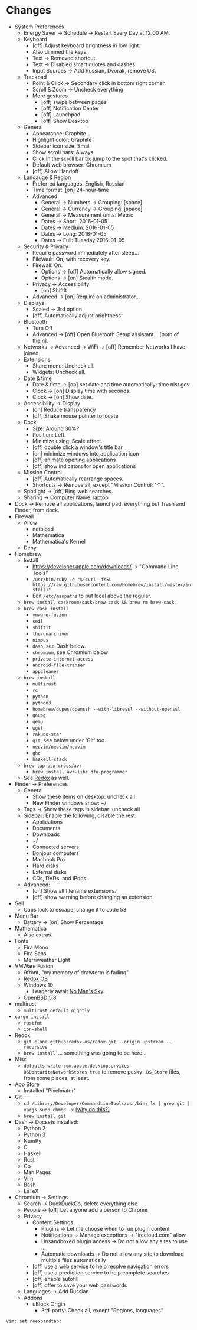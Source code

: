 # Changes

- System Preferences
	- Energy Saver -> Schedule -> Restart Every Day at 12:00 AM.
	- Keyboard
		- [off] Adjust keyboard brightness in low light.
		- Also dimmed the keys.
		- Text -> Removed shortcut.
		- Text -> Disabled smart quotes and dashes.
		- Input Sources -> Add Russian, Dvorak, remove US.
	- Trackpad
		- Point & Click -> Secondary click in bottom right corner.
		- Scroll & Zoom -> Uncheck everything.
		- More gestures
			- [off] swipe between pages
			- [off] Notification Center
			- [off] Launchpad
			- [off] Show Desktop
	- General
		- Appearance: Graphite
		- Highlight color: Graphite
		- Sidebar icon size: Small
		- Show scroll bars: Always
		- Click in the scroll bar to: jump to the spot that's clicked.
		- Default web browser: Chromium
		- [off] Allow Handoff
	- Langauge & Region
		- Preferred languages: English, Russian
		- Time format: [on] 24-hour-time
		- Advanced
			- General -> Numbers -> Grouping: [space]
			- General -> Currency -> Grouping: [space]
			- General -> Measurement units: Metric
			- Dates -> Short: 2016-01-05
			- Dates -> Medium: 2016-01-05
			- Dates -> Long: 2016-01-05
			- Dates -> Full: Tuesday 2016-01-05
	- Security & Privacy
		- Require password immediately after sleep...
		- FileVault: On, with recovery key.
		- Firewall: On.
			- Options -> [off] Automatically allow signed.
			- Options -> [on] Stealth mode.
		- Privacy -> Accessibility
			- [on] ShiftIt
		- Advanced -> [on] Require an administrator...
	- Displays
		- Scaled -> 3rd option
		- [off] Automatically adjust brightness
	- Bluetooth
		- Turn Off
		- Advanced -> [off] Open Bluetooth Setup assistant... [both of them].
	- Networks -> Advanced -> WiFi -> [off] Remember Networks I have joined
	- Extensions
		- Share menu: Uncheck all.
		- Widgets: Uncheck all.
	- Date & time
		- Date & time -> [on] set date and time automatically: time.nist.gov
		- Clock -> [on] Display time with seconds.
		- Clock -> [on] Show date.
	- Accessibility -> Display
		- [on] Reduce transparency
		- [off] Shake mouse pointer to locate
	- Dock
		- Size: Around 30%?
		- Position: Left.
		- Minimize using: Scale effect.
		- [off] double click a window's title bar
		- [on] minimize windows into application icon
		- [off] animate opening applications
		- [off] show indicators for open applications
	- Mission Control
		- [off] Automatically rearrange spaces.
		- Shortcuts -> Remove all, except "Mission Control: ^↑".
	- Spotlight -> [off] Bing web searches.
	- Sharing -> Computer Name: laptop
- Dock -> Remove all applications, launchpad, everything but Trash and Finder, from dock.
- Firewall
	- Allow
		- netbiosd
		- Mathematica
		- Mathematica's Kernel
	- Deny
- Homebrew
	- Install
		- https://developer.apple.com/downloads/ -> "Command Line Tools"
		- `/usr/bin/ruby -e "$(curl -fsSL https://raw.githubusercontent.com/Homebrew/install/master/install)"`
		- Edit `/etc/manpaths` to put local above the regular.
	- `brew install caskroom/cask/brew-cask && brew rm brew-cask`.
	- `brew cask install`
		- `vmware-fusion`
		- `seil`
		- `shiftit`
		- `the-unarchiver`
		- `nimbus`
		- `dash`, see Dash below.
		- `chromium`, see Chromium below
		- `private-internet-access`
		- `android-file-transer`
		- `appcleaner`
	- `brew install`
		- `multirust`
		- `rc`
		- `python`
		- `python3`
		- `homebrew/dupes/openssh --with-libressl --without-openssl`
		- `gnupg`
		- `qemu`
		- `wget`
		- `rakudo-star`
		- `git`, see below under 'Git' too.
		- `neovim/neovim/neovim`
		- `ghc`
		- `haskell-stack`
	- `brew tap osx-cross/avr`
		- `brew install avr-libc dfu-programmer`
	- See [Redox](#redox) as well.
- Finder -> Preferences
	- General
		- Show these items on desktop: uncheck all
		- New Finder windows show: ~/
	- Tags -> Show these tags in sidebar: uncheck all
	- Sidebar: Enable the following, disable the rest:
		- Applications
		- Documents
		- Downloads
		- ~/
		- Connected servers
		- Bonjour computers
		- Macbook Pro
		- Hard disks
		- External disks
		- CDs, DVDs, and iPods
	- Advanced:
		- [on] Show all filename extensions.
		- [off] show warning before changing an extension
- Seil
	- Caps lock to escape, change it to code 53
- Menu Bar
	- Battery -> [on] Show Percentage
- Mathematica
	- Also extras.
- Fonts
	- Fira Mono
	- Fira Sans
	- Merriweather Light
- VMWare Fusion
	- 9front, "my memory of drawterm is fading"
	- [Redox OS](http://redox-os.org)
	- Windows 10
		- I eagerly await [No Man's Sky](http://www.no-mans-sky.com/).
	- OpenBSD 5.8
- multirust
	- `multirust default nightly`
- `cargo install`
	- `rustfmt`
	- `ion-shell`
- Redox
	- `git clone github:redox-os/redox.git --origin upstream --recursive`
	- `brew install `... something was going to be here...
- Misc
	- `defaults write com.apple.desktopservices DSDontWriteNetworkStores true` to remove pesky `.DS_Store` files, from some places, at least.
- App Store
	- Installed "Pixelmator"
- Git
	- `cd /Library/Developer/CommandLineTools/usr/bin; ls | grep git | xargs sudo chmod -x` [(why do this?)](https://rachelbythebay.com/w/2016/04/17/unprotected/)
	- `brew install git`
- Dash -> Docsets installed:
	- Python 2
	- Python 3
	- NumPy
	- C
	- Haskell
	- Rust
	- Go
	- Man Pages
	- Vim
	- Bash
	- LaTeX
- Chromium -> Settings
	- Search -> DuckDuckGo, delete everything else
	- People -> [off] Let anyone add a person to Chrome
	- Privacy
		- Content Settings
			- Plugins -> Let me choose when to run plugin content
			- Notifications -> Manage exceptions -> "irccloud.com" allow
			- Unsandboxed plugin access -> Do not allow any sites to use ...
			- Automatic downloads -> Do not allow any site to download multiple files automatically
		- [off] use a web service to help resolve navigation errors
		- [off] use a prediction service to help complete searches
		- [off] enable autofill
		- [off] offer to save your web passwords
	- Languages -> Add Russian
	- Addons
		- uBlock Origin
			- 3rd-party: Check all, except "Regions, languages"

` vim: set noexpandtab: `
